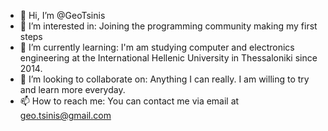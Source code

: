 - 👋 Hi, I’m @GeoTsinis
- 👀 I’m interested in: Joining the programming community making my first steps 
- 🌱 I’m currently learning: I'm am studying computer and electronics engineering at the International Hellenic University in Thessaloniki since 2014.
- 💞️ I’m looking to collaborate on: Anything I can really. I am willing to try and learn more everyday. 
- 📫 How to reach me: You can contact me via email at geo.tsinis@gmail.com

